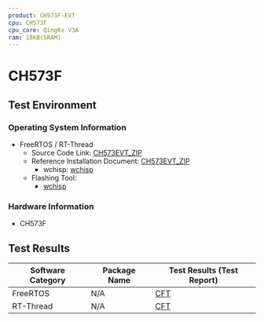 ```yaml
---
product: CH573F-EVT
cpu: CH573F
cpu_core: QingKe V3A
ram: 18KB(SRAM)
---
```



# CH573F

## Test Environment

### Operating System Information

- FreeRTOS / RT-Thread
    - Source Code Link: [CH573EVT_ZIP](https://www.wch.cn/downloads/CH573EVT_ZIP.html)
    - Reference Installation Document: [CH573EVT_ZIP](https://www.wch.cn/downloads/CH573EVT_ZIP.html)
        - wchisp: [wchisp](https://github.com/ch32-rs/wchisp)
    - Flashing Tool:
        - [wchisp](https://github.com/ch32-rs/wchisp/)

### Hardware Information

- CH573F

## Test Results

| Software Category | Package Name | Test Results (Test Report) |
|--------------|-------------|------------------|
| FreeRTOS     | N/A         | [CFT][FreeRTOS]   |
| RT-Thread    | N/A         | [CFT][RTThread]  |

[FreeRTOS]: ./FreeRTOS/README.md
[RTThread]: ./RT-Thread/README.md
